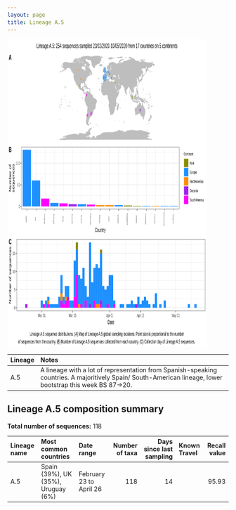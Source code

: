 ```yaml
---
layout: page
title: Lineage A.5
---
```




<img src="../assets/images/A.5.svg" alt="A.5 lineage summary figure" width="90%" height="700px" />


| Lineage | Notes |
|:-----|:-----|
| A.5 | A lineage with a lot of representation from Spanish-speaking countries. A majoritively Spain/ South-American lineage, lower bootstrap this week BS 87->20.  |

<h2>Lineage A.5 composition summary </h2>

<strong>Total number of sequences:</strong> 118

| Lineage name | Most common countries | Date range | Number of taxa |  Days since last sampling | Known Travel | Recall value |
|:-----|:-----|:-------|-------:|-------:|:---------|--------:|
| A.5 | Spain (39%), UK (35%), Uruguay (6%) | February 23 to April 26 | 118 | 14 |  | 95.93 |
